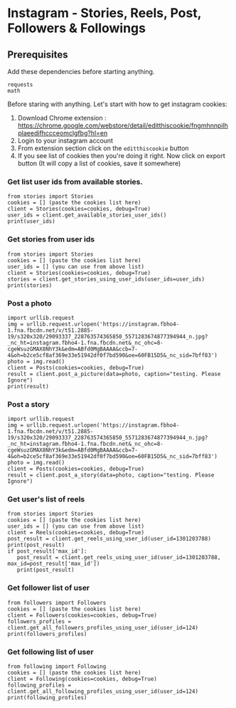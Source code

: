 # Instagram - Stories, Reels, Post, Followers & Followings

## Prerequisites

Add these dependencies before starting anything.

```
requests
math
```

Before staring with anything. Let's start with how to get instagram cookies:

1. Download Chrome
   extension : https://chrome.google.com/webstore/detail/editthiscookie/fngmhnnpilhplaeedifhccceomclgfbg?hl=en
2. Login to your instagram account
3. From extension section click on the `editthiscookie` button
4. If you see list of cookies then you're doing it right. Now click on export button (It will copy a list of cookies,
   save it somewhere)

### Get list user ids from available stories.

```
from stories import Stories
cookies = [] (paste the cookies list here)
client = Stories(cookies=cookies, debug=True)
user_ids = client.get_available_stories_user_ids()
print(user_ids)
```

### Get stories from user ids

```
from stories import Stories
cookies = [] (paste the cookies list here)
user_ids = [] (you can use from above list)
client = Stories(cookies=cookies, debug=True)
stories = client.get_stories_using_user_ids(user_ids=user_ids)
print(stories)
```

### Post a photo

```
import urllib.request
img = urllib.request.urlopen('https://instagram.fbho4-1.fna.fbcdn.net/v/t51.2885-19/s320x320/29093337_228763574365850_5571283674877394944_n.jpg?_nc_ht=instagram.fbho4-1.fna.fbcdn.net&_nc_ohc=8-cgeWsuzGMAX8NhY3k&edm=ABfd0MgBAAAA&ccb=7-4&oh=b2ce5cf8af369e33e51942df0f7bd590&oe=60FB15D5&_nc_sid=7bff83')
photo = img.read()
client = Posts(cookies=cookies, debug=True)
result = client.post_a_picture(data=photo, caption="testing. Please Ignore")
print(result)
```

### Post a story

```
import urllib.request
img = urllib.request.urlopen('https://instagram.fbho4-1.fna.fbcdn.net/v/t51.2885-19/s320x320/29093337_228763574365850_5571283674877394944_n.jpg?_nc_ht=instagram.fbho4-1.fna.fbcdn.net&_nc_ohc=8-cgeWsuzGMAX8NhY3k&edm=ABfd0MgBAAAA&ccb=7-4&oh=b2ce5cf8af369e33e51942df0f7bd590&oe=60FB15D5&_nc_sid=7bff83')
photo = img.read()
client = Posts(cookies=cookies, debug=True)
result = client.post_a_story(data=photo, caption="testing. Please Ignore")
```

### Get user's list of reels

```
from stories import Stories
cookies = [] (paste the cookies list here)
user_ids = [] (you can use from above list)
client = Reels(cookies=cookies, debug=True)
post_result = client.get_reels_using_user_id(user_id=1301203788)
print(post_result)
if post_result['max_id']:
   post_result = client.get_reels_using_user_id(user_id=1301203788, max_id=post_result['max_id'])
   print(post_result)
```

### Get follower list of user

```
from followers import Followers
cookies = [] (paste the cookies list here)
client = Followers(cookies=cookies, debug=True)
followers_profiles = client.get_all_followers_profiles_using_user_id(user_id=124)
print(followers_profiles)
```

### Get following list of user

```
from following import Following
cookies = [] (paste the cookies list here)
client = Following(cookies=cookies, debug=True)
following_profiles = client.get_all_following_profiles_using_user_id(user_id=124)
print(following_profiles)
```